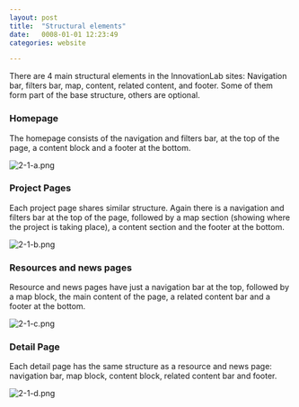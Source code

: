 ```yaml
---
layout: post
title:  "Structural elements"
date:   0008-01-01 12:23:49
categories: website

---
```


There are 4 main structural elements in the InnovationLab sites: Navigation bar, filters bar, map, content, related content, and footer. Some of them form part of the base structure, others are optional.

### Homepage

The homepage consists of the navigation and filters bar, at the top of the page, a content block and a footer at the bottom.

<div class="c-image">
  <img src="/innovation-lab-brand-guidelines/images/02-website/02-01-structural-elements/2-1-a.png" alt="2-1-a.png">
</div>

### Project Pages
Each project page shares similar structure. Again there is a navigation and filters bar at the top of the page, followed by a map section (showing where the project is taking place), a content section and the footer at the bottom.

<div class="c-image -not-full-center">
  <img src="/innovation-lab-brand-guidelines/images/02-website/02-01-structural-elements/2-1-b.png" alt="2-1-b.png">
</div>

### Resources and news pages

Resource and news pages have just a navigation bar at the top, followed by a map block, the main content of the page, a related content bar and a footer at the bottom.

<div class="c-image">
  <img src="/innovation-lab-brand-guidelines/images/02-website/02-01-structural-elements/2-1-c.png" alt="2-1-c.png">
</div>

### Detail Page

Each detail page has the same structure as a resource and news page: navigation bar, map block, content block, related content bar and footer.

<div class="c-image">
  <img src="/innovation-lab-brand-guidelines/images/02-website/02-01-structural-elements/2-1-d.png" alt="2-1-d.png">
</div>
